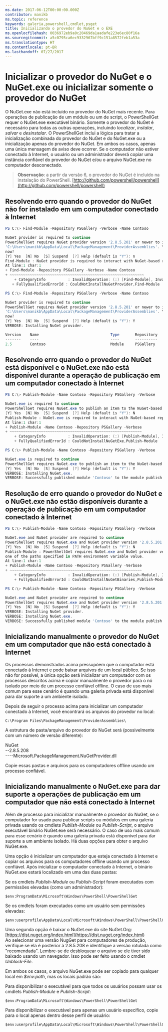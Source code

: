```yaml
---
ms.date: 2017-06-12T00:00:00.000Z
contributor: manikb
ms.topic: reference
keywords: galeria,powershell,cmdlet,psget
title: Inicializando o provedor do NuGet e o EXE
ms.openlocfilehash: 0036972eb9a0c20469da1aadafe223e6ec80f16a
ms.sourcegitcommit: a5c0795ca6ec9332967bff9c151a8572feb1a53a
ms.translationtype: HT
ms.contentlocale: pt-BR
ms.lasthandoff: 07/27/2017
---
```

# <a name="bootstrap-both-nuget-provider-and-nugetexe-or-bootstrap-only-nuget-provider"></a>Inicializar o provedor do NuGet e o NuGet.exe ou inicializar somente o provedor do NuGet

O NuGet.exe não está incluído no provedor do NuGet mais recente.
Para operações de publicação de um módulo ou um de script, o PowerShellGet requer o NuGet.exe executável binário.
Somente o provedor do NuGet é necessário para todas as outras operações, incluindo *localizar*, *instalar*, *salvar* e *desinstalar*.
O PowerShellGet inclui a lógica para tratar a inicialização combinada do provedor do NuGet e do NuGet.exe ou a inicialização apenas do provedor do NuGet.
Em ambos os casos, apenas uma única mensagem de aviso deve ocorrer.
Se o computador não estiver conectado à Internet, o usuário ou um administrador deverá copiar uma instância confiável do provedor do NuGet e/ou o arquivo NuGet.exe no computador desconectado.

>**Observação**: a partir da versão 6, o provedor do NuGet é incluído na instalação do PowerShell. [http://github.com/powershell/powershell](http://github.com/powershell/powershell)

## <a name="resolving-error-when-the-nuget-provider-has-not-been-installed-on-a-machine-that-is-internet-connected"></a>Resolvendo erro quando o provedor do NuGet não for instalado em um computador conectado à Internet

```powershell
PS C:\> Find-Module -Repository PSGallery -Verbose -Name Contoso

NuGet provider is required to continue
PowerShellGet requires NuGet provider version '2.8.5.201' or newer to interact with NuGet-based repositories. The NuGet provider must be available in 'C:\Program Files\PackageManagement\ProviderAssemblies' or
'C:\Users\manikb\AppData\Local\PackageManagement\ProviderAssemblies'. You can also install the NuGet provider by running 'Install-PackageProvider -Name NuGet -MinimumVersion 2.8.5.201 -Force'. Do you want PowerShellGet to install and import the NuGet provider
now?
[Y] Yes  [N] No  [S] Suspend  [?] Help (default is "Y"): n
Find-Module : NuGet provider is required to interact with NuGet-based repositories. Please ensure that '2.8.5.201' or newer version of NuGet provider is installed.
At line:1 char:1
+ Find-Module -Repository PSGallery -Verbose -Name Contoso
+ ~~~~~~~~~~~~~~~~~~~~~~~~~~~~~~~~~~~~~~~~~~~~~~~~~~~~~~~~~~~~
    + CategoryInfo          : InvalidOperation: (:) [Find-Module], InvalidOperationException
   + FullyQualifiedErrorId : CouldNotInstallNuGetProvider,Find-Module

PS C:\> Find-Module -Repository PSGallery -Verbose -Name Contoso

NuGet provider is required to continue
PowerShellGet requires NuGet provider version '2.8.5.201' or newer to interact with NuGet-based repositories. The NuGet provider must be available in 'C:\Program Files\PackageManagement\ProviderAssemblies' or
'C:\Users\manikb\AppData\Local\PackageManagement\ProviderAssemblies'. You can also install the NuGet provider by running 'Install-PackageProvider -Name NuGet -MinimumVersion 2.8.5.201 -Force'. Do you want PowerShellGet to install and import the NuGet provider
now?
[Y] Yes  [N] No  [S] Suspend  [?] Help (default is "Y"): Y
VERBOSE: Installing NuGet provider.

Version    Name                                Type       Repository           Description
-------    ----                                ----       ----------           -----------
2.5        Contoso                             Module     PSGallery        Contoso module
```
## <a name="resolving-error-when-the-nuget-provider-is-available-and-nugetexe-is-not-available-during-the-publish-operation-on-a-machine-that-is-internet-connected"></a>Resolvendo erro quando o provedor do NuGet está disponível e o NuGet.exe não está disponível durante a operação de publicação em um computador conectado à Internet

```powershell
PS C:\> Publish-Module -Name Contoso -Repository PSGallery -Verbose

NuGet.exe is required to continue
PowerShellGet requires NuGet.exe to publish an item to the NuGet-based repositories. NuGet.exe must be available under one of the paths specified in PATH environment variable value. Do you want PowerShellGet to install NuGet.exe now?
[Y] Yes  [N] No  [S] Suspend  [?] Help (default is "Y"): N
Publish-Module : NuGet.exe is required to interact with NuGet-based repositories. Please ensure that NuGet.exe is available under one of the paths specified in PATH environment variable value.
At line:1 char:1
+ Publish-Module -Name Contoso -Repository PSGallery -Verbose
+ ~~~~~~~~~~~~~~~~~~~~~~~~~~~~~~~~~~~~~~~~~~~~~~~~~~~~~~~~~~~
    + CategoryInfo          : InvalidOperation: (:) [Publish-Module], InvalidOperationException
    + FullyQualifiedErrorId : CouldNotInstallNuGetExe,Publish-Module

PS C:\> Publish-Module -Name Contoso -Repository PSGallery -Verbose

NuGet.exe is required to continue
PowerShellGet requires NuGet.exe to publish an item to the NuGet-based repositories. NuGet.exe must be available under one of the paths specified in PATH environment variable value. Do you want PowerShellGet to install NuGet.exe now?
[Y] Yes  [N] No  [S] Suspend  [?] Help (default is "Y"): Y
VERBOSE: Installing NuGet.exe.
VERBOSE: Successfully published module 'Contoso' to the module publish location 'https://www.powershellgallery.com/api/v2/'. Please allow few minutes for 'Contoso' to show up in the search results.
```

## <a name="resolving-error-when-both-nuget-provider-and-nugetexe-are-not-available-during-the-publish-operation-on-a-machine-that-is-internet-connected"></a>Resolução de erro quando o provedor do NuGet e o NuGet.exe não estão disponíveis durante a operação de publicação em um computador conectado à Internet

```powershell
PS C:\> Publish-Module -Name Contoso -Repository PSGallery -Verbose

NuGet.exe and NuGet provider are required to continue
PowerShellGet requires NuGet.exe and NuGet provider version '2.8.5.201' or newer to interact with the NuGet-based repositories. Do you want PowerShellGet to install both NuGet.exe and NuGet provider now?
[Y] Yes  [N] No  [S] Suspend  [?] Help (default is "Y"): N
Publish-Module : PowerShellGet requires NuGet.exe and NuGet provider version '2.8.5.201' or newer to interact with the NuGet-based repositories. Please ensure that '2.8.5.201' or newer version of NuGet provider is installed and NuGet.exe is available under 
one of the paths specified in PATH environment variable value.
At line:1 char:1
+ Publish-Module -Name Contoso -Repository PSGallery -Verbose
+ ~~~~~~~~~~~~~~~~~~~~~~~~~~~~~~~~~~~~~~~~~~~~~~~~~~~~~~~~~~~
    + CategoryInfo          : InvalidOperation: (:) [Publish-Module], InvalidOperationException
    + FullyQualifiedErrorId : CouldNotInstallNuGetBinaries,Publish-Module

PS C:\> Publish-Module -Name Contoso -Repository PSGallery -Verbose

NuGet.exe and NuGet provider are required to continue
PowerShellGet requires NuGet.exe and NuGet provider version '2.8.5.201' or newer to interact with the NuGet-based repositories. Do you want PowerShellGet to install both NuGet.exe and NuGet provider now?
[Y] Yes  [N] No  [S] Suspend  [?] Help (default is "Y"): Y
VERBOSE: Installing NuGet provider.
VERBOSE: Installing NuGet.exe.
VERBOSE: Successfully published module 'Contoso' to the module publish location 'https://www.powershellgallery.com/api/v2/'. Please allow few minutes for 'Contoso' to show up in the search results.
```

## <a name="manually-bootstrapping-the-nuget-provider-on-a-machine-that-is-not-connected-to-the-internet"></a>Inicializando manualmente o provedor do NuGet em um computador que não está conectado à Internet

Os processos demonstrados acima pressupõem que o computador está conectado à Internet e pode baixar arquivos de um local público.
Se isso não for possível, a única opção será inicializar um computador com os processos descritos acima e copiar manualmente o provedor para o nó isolado por meio de um processo confiável offline.
O caso de uso mais comum para esse cenário é quando uma galeria privada está disponível para dar suporte a um ambiente isolado.

Depois de seguir o processo acima para inicializar um computador conectado à Internet, você encontrará os arquivos do provedor no local:
```
C:\Program Files\PackageManagement\ProviderAssemblies\
```

A estrutura de pasta/arquivo do provedor do NuGet será (possivelmente com um número de versão diferente):

NuGet<br>
--2.8.5.208<br>
----Microsoft.PackageManagement.NuGetProvider.dll

Copie essas pastas e arquivos para os computadores offline usando um processo confiável.

## <a name="manually-bootstrapping-nugetexe-to-support-publish-operations-on-a-machine-that-is-not-connected-to-the-internet"></a>Inicializando manualmente o NuGet.exe para dar suporte a operações de publicação em um computador que não está conectado à Internet

Além de processo para inicializar manualmente o provedor do NuGet, se o computador for usado para publicar scripts ou módulos em uma galeria privada usando os cmdlets *Publish-Module* ou *Publish-Script*, o arquivo executável binário NuGet.exe será necessário.
O caso de uso mais comum para esse cenário é quando uma galeria privada está disponível para dar suporte a um ambiente isolado.
Há duas opções para obter o arquivo NuGet.exe.

Uma opção é inicializar um computador que esteja conectado à Internet e copiar os arquivos para os computadores offline usando um processo confiável.
Após inicializar o computador conectado à Internet, o binário NuGet.exe estará localizado em uma das duas pastas:

Se os cmdlets *Publish-Module* ou *Publish-Script* foram executados com permissões elevadas (como um administrador):
```
$env:ProgramData\Microsoft\Windows\PowerShell\PowerShellGet
```

Se os cmdlets foram executados como um usuário sem permissões elevadas:
```
$env:userprofile\AppData\Local\Microsoft\Windows\PowerShell\PowerShellGet\
```

Uma segunda opção é baixar o NuGet.exe do site NuGet.Org: [https://dist.nuget.org/index.html](https://dist.nuget.org/index.html)<br>
Ao selecionar uma versão NugGet para computadores de produção, verifique se ela é posterior à 2.8.5.208 e identifique a versão rotulada como "recomendada".
Lembre-se de desbloquear o arquivo se ele tiver sido baixado usando um navegador.
Isso pode ser feito usando o cmdlet *Unblock-File*.

Em ambos os casos, o arquivo NuGet.exe pode ser copiado para qualquer local em *$env:path*, mas os locais padrão são:

Para disponibilizar o executável para que todos os usuários possam usar os cmdlets *Publish-Module* e *Publish-Script*:
```
$env:ProgramData\Microsoft\Windows\PowerShell\PowerShellGet
```

Para disponibilizar o executável para apenas um usuário específico, copie para o local apenas dentro desse perfil de usuário:
```
$env:userprofile\AppData\Local\Microsoft\Windows\PowerShell\PowerShellGet\
```

